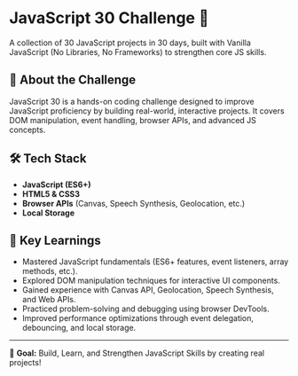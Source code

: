 # JavaScript 30 Challenge 🚀

A collection of 30 JavaScript projects in 30 days, built with Vanilla JavaScript (No Libraries, No Frameworks) to strengthen core JS skills.

## 📌 About the Challenge

JavaScript 30 is a hands-on coding challenge designed to improve JavaScript proficiency by building real-world, interactive projects. It covers DOM manipulation, event handling, browser APIs, and advanced JS concepts.

## 🛠 Tech Stack

- **JavaScript (ES6+)**
- **HTML5 & CSS3**
- **Browser APIs** (Canvas, Speech Synthesis, Geolocation, etc.)
- **Local Storage**

## 📌 Key Learnings

- Mastered JavaScript fundamentals (ES6+ features, event listeners, array methods, etc.).
- Explored DOM manipulation techniques for interactive UI components.
- Gained experience with Canvas API, Geolocation, Speech Synthesis, and Web APIs.
- Practiced problem-solving and debugging using browser DevTools.
- Improved performance optimizations through event delegation, debouncing, and local storage.

---

🎯 **Goal:** Build, Learn, and Strengthen JavaScript Skills by creating real projects!
